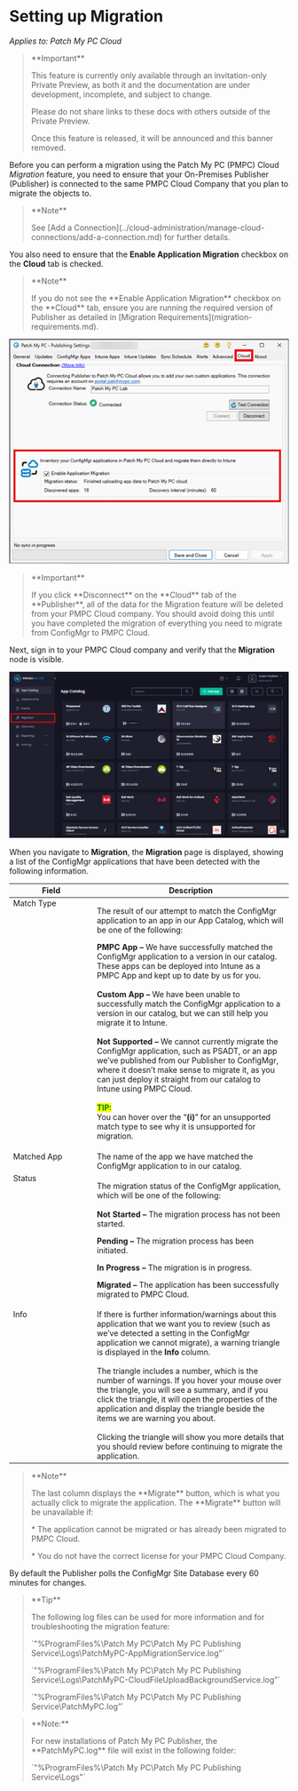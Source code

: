 # Setting up Migration

_Applies to: Patch My PC Cloud_

> \*\*Important\*\*
>
> This feature is currently only available through an invitation-only Private Preview, as both it and the documentation are under development, incomplete, and subject to change.
>
> Please do not share links to these docs with others outside of the Private Preview.
>
> Once this feature is released, it will be announced and this banner removed.

Before you can perform a migration using the Patch My PC (PMPC) Cloud _Migration_ feature, you need to ensure that your On-Premises Publisher (Publisher) is connected to the same PMPC Cloud Company that you plan to migrate the objects to.

> \*\*Note\*\*
>
> See \[Add a Connection]\(../cloud-administration/manage-cloud-connections/add-a-connection.md) for further details.

You also need to ensure that the **Enable Application Migration** checkbox on the **Cloud** tab is checked.

> \*\*Note\*\*
>
> If you do not see the \*\*Enable Application Migration\*\* checkbox on the \*\*Cloud\*\* tab, ensure you are running the required version of Publisher as detailed in \[Migration Requirements]\(migration-requirements.md).

!["Enable Application Migration" checkbox is checked on the "Cloud" tab](/_images/image-(2713).png)

> \*\*Important\*\*
>
> If you click \*\*Disconnect\*\* on the \*\*Cloud\*\* tab of the \*\*Publisher\*\*, all of the data for the Migration feature will be deleted from your PMPC Cloud company. You should avoid doing this until you have completed the migration of everything you need to migrate from ConfigMgr to PMPC Cloud.

Next, sign in to your PMPC Cloud company and verify that the **Migration** node is visible.

![Verifying the "Migration" node is visible in the PMPC Cloud portal](/_images/image-(2714).png)

When you navigate to **Migration**, the **Migration** page is displayed, showing a list of the ConfigMgr applications that have been detected with the following information.

<table><thead><tr><th width="137" valign="top">Field</th><th>Description</th></tr></thead><tbody><tr><td valign="top">Match Type</td><td><p>The result of our attempt to match the ConfigMgr application to an app in our App Catalog, which will be one of the following:</p><p><strong>PMPC App –</strong> We have successfully matched the ConfigMgr application to a version in our catalog. These apps can be deployed into Intune as a PMPC App and kept up to date by us for you.<br><br><strong>Custom App –</strong> We have been unable to successfully match the ConfigMgr application to a version in our catalog, but we can still help you migrate it to Intune.<br><br><strong>Not Supported –</strong> We cannot currently migrate the ConfigMgr application, such as PSADT, or an app we’ve published from our Publisher to ConfigMgr, where it doesn’t make sense to migrate it, as you can just deploy it straight from our catalog to Intune using PMPC Cloud.<br><br><mark style="color:green;"><strong>TIP:</strong></mark><br>You can hover over the “<strong>(i)</strong>” for an unsupported match type to see why it is unsupported for migration.</p></td></tr><tr><td valign="top">Matched App</td><td>The name of the app we have matched the ConfigMgr application to in our catalog.</td></tr><tr><td valign="top">Status</td><td><p>The migration status of the ConfigMgr application, which will be one of the following:<br><br><strong>Not Started –</strong> The migration process has not been started.</p><p><strong>Pending –</strong> The migration process has been initiated.</p><p><strong>In Progress –</strong> The migration is in progress.</p><p><strong>Migrated –</strong> The application has been successfully migrated to PMPC Cloud.</p></td></tr><tr><td valign="top">Info</td><td>If there is further information/warnings about this application that we want you to review (such as we’ve detected a setting in the ConfigMgr application we cannot migrate), a warning triangle is displayed in the <strong>Info</strong> column.<br><br>The triangle includes a number, which is the number of warnings. If you hover your mouse over the triangle, you will see a summary, and if you click the triangle, it will open the properties of the application and display the triangle beside the items we are warning you about.<br><br>Clicking the triangle will show you more details that you should review before continuing to migrate the application.</td></tr></tbody></table>

> \*\*Note\*\*
>
> The last column displays the \*\*Migrate\*\* button, which is what you actually click to migrate the application. The \*\*Migrate\*\* button will be unavailable if:
>
> \* The application cannot be migrated or has already been migrated to PMPC Cloud.
>
> \* You do not have the correct license for your PMPC Cloud Company.

By default the Publisher polls the ConfigMgr Site Database every 60 minutes for changes.

> \*\*Tip\*\*
>
> The following log files can be used for more information and for troubleshooting the migration feature:
>
> \`"%ProgramFiles%\Patch My PC\Patch My PC Publishing Service\Logs\PatchMyPC-AppMigrationService.log”\`
>
> \`"%ProgramFiles%\Patch My PC\Patch My PC Publishing Service\Logs\PatchMyPC-CloudFileUploadBackgroundService.log”\`
>
> \`"%ProgramFiles%\Patch My PC\Patch My PC Publishing Service\PatchMyPC.log”\`

> \*\*Note:\*\*
>
> For new installations of Patch My PC Publisher, the \*\*PatchMyPC.log\*\* file will exist in the following folder:
>
> \`"%ProgramFiles%\Patch My PC\Patch My PC Publishing Service\Logs"\`
